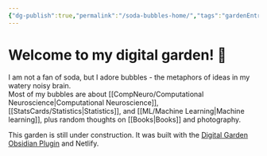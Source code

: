 ```yaml
---
{"dg-publish":true,"permalink":"/soda-bubbles-home/","tags":"gardenEntry"}
---
```



# Welcome to my digital garden! 🌱
I am not a fan of soda, but I adore bubbles - the metaphors of ideas in my watery noisy brain.   
Most of my bubbles are about [[CompNeuro/Computational Neuroscience\|Computational Neuroscience]], [[StatsCards/Statistics\|Statistics]], and [[ML/Machine Learning\|Machine learning]], plus random thoughts on [[Books\|Books]] and photography. 

This garden is still under construction. 
It was built with the [Digital Garden Obsidian Plugin](https://github.com/oleeskild/Obsidian-Digital-Garden) and Netlify.